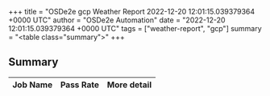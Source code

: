 +++
title = "OSDe2e gcp Weather Report 2022-12-20 12:01:15.039379364 +0000 UTC"
author = "OSDe2e Automation"
date = "2022-12-20 12:01:15.039379364 +0000 UTC"
tags = ["weather-report", "gcp"]
summary = "<table class=\"summary\"></table>"
+++
## Summary

| Job Name | Pass Rate | More detail |
|----------|-----------|-------------|




